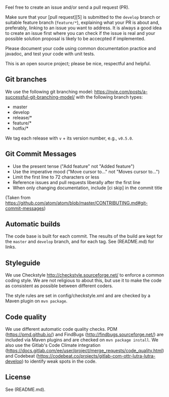 
Feel free to create an issue and/or send a pull request (PR).

Make sure that your [pull request][5] is submitted to the `develop` branch
or suitable feature branch (`feature/*`), explaining what your PR is
about and, preferably, linking to an issue you want to address. It is
always a good idea to create an issue first where you can check if the
issue is real and your possible solution proposal is likely to be
accecpted if implemented.

Please document your code using common documentation practice and
javadoc, and test your code with unit tests.

This is an open source project; please be nice, respectful and
helpful.

## Git branches

We use the following git branching model:
https://nvie.com/posts/a-successful-git-branching-model/ with the
following branch types:

- master
- develop
- release/*
- feature/*
- hotfix/*

We tag each release with `v` + its version number, e.g., `v0.5.0`.

## Git Commit Messages

- Use the present tense ("Add feature" not "Added feature")
- Use the imperative mood ("Move cursor to..." not "Moves cursor to...")
- Limit the first line to 72 characters or less
- Reference issues and pull requests liberally after the first line
- When only changing documentation, include [ci skip] in the commit title

(Taken from https://github.com/atom/atom/blob/master/CONTRIBUTING.md#git-commit-messages)

## Automatic builds

The code base is built for each commit. The results of the build are
kept for the `master` and `develop` branch, and for each tag. See
(README.md) for links.

## Styleguide

We use Checkstyle http://checkstyle.sourceforge.net/ to enforce a
common coding style. We are not religious to about this, but use it to
make the code as consistent as possible between different coders.

The style rules are set in config/checkstyle.xml and are checked by a
Maven plugin on `mvn package`.

## Code quality

We use different automatic code quality checks. PDM
(https://pmd.github.io/) and FindBugs
(http://findbugs.sourceforge.net/) are included via Maven plugins and
are checked on `mvn package install`.  We also use the Gitlab's Code
Climate integration
(https://docs.gitlab.com/ee/user/project/merge_requests/code_quality.html)
and Codebeat
(https://codebeat.co/projects/gitlab-com-ottr-lutra-lutra-develop) to
identify weak spots in the code.

## License

See (README.md).